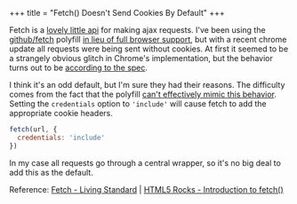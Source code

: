 +++
title = "Fetch() Doesn't Send Cookies By Default"
+++

Fetch is a [lovely little api](http://updates.html5rocks.com/2015/03/introduction-to-fetch) for making ajax requests. I've been using the  [github/fetch](https://github.com/github/fetch) polyfill [in lieu of full browser support](http://caniuse.com/#search=fetch), but with a recent chrome update all requests were being sent without cookies. At first it seemed to be a strangely obvious glitch in Chrome's implementation, but the behavior turns out to be [according to the spec](https://fetch.spec.whatwg.org/#concept-request-credentials-mode).

I think it's an odd default, but I'm sure they had their reasons. The difficulty comes from the fact that the polyfill [can't effectively mimic this behavior](https://github.com/github/fetch/pull/56). Setting the `credentials` option to `'include'` will cause fetch to add the appropriate cookie headers.

```js
fetch(url, {
  credentials: 'include'
})
```

In my case all requests go through a central wrapper, so it's no big deal to add this as the default.

Reference: [Fetch - Living Standard](https://fetch.spec.whatwg.org/) | [HTML5 Rocks - Introduction to fetch()](http://updates.html5rocks.com/2015/03/introduction-to-fetch#sending-credentials-with-a-fetch-request)
